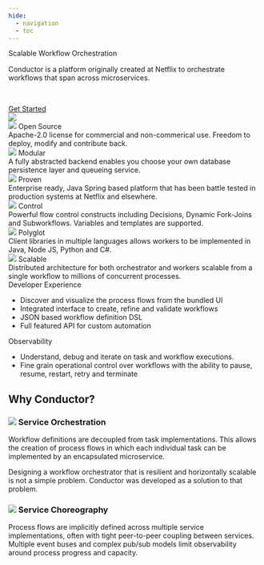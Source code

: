 ```yaml
---
hide:
  - navigation
  - toc
---
```


<div class="home">
<div class="hero">
  <div class="row justify-content-center align-items-center">
    <div class="col-6">
      <div class="heading">
        Scalable Workflow Orchestration
      </div>
      <div class="caption" style="padding-top:15px">
        Conductor is a platform originally created at Netflix to orchestrate workflows that span across microservices.
      </div >
      <div style="display: flex; margin-top: 45px;">
        <a type="button" class="btn btn-primary" href="https://docs.conductor-oss.org/devguide/concepts/index.html">Get Started</a> 
      </div>
    </div>
    <div class="col-6">
      <img src="home/workflow.svg" class="illustration">
    </div>
  </div>
</div>

<div class="bullets">
  <div class="row justify-content-center">
    <div class="col-4">
      <div class="heading">
        <img src="home/icons/osi.svg" class="icon"/> Open Source
      </div>
      <div class="caption">
        Apache-2.0 license for commercial and non-commerical use. Freedom to deploy, modify and contribute back.
      </div>
    </div>
    <div class="col-4">
      <div class="heading">
        <img src="home/icons/modular.svg" class="icon"/> Modular
      </div>
      <div class="caption">
        A fully abstracted backend enables you choose your own database persistence layer and queueing service.
      </div>
    </div>
    <div class="col-4">
      <div class="heading">
        <img src="home/icons/shield.svg" class="icon"/> Proven
      </div>
      <div class="caption">        
        Enterprise ready, Java Spring based platform that has been battle tested in production systems at Netflix and elsewhere.
      </div>
    </div>
  </div>
  
  
  <div class="row justify-content-center">
    <div class="col-4">
      <div class="heading">
         <img src="home/icons/wrench.svg" class="icon"/> Control
      </div>
      <div class="caption">
        Powerful flow control constructs including Decisions, Dynamic Fork-Joins and Subworkflows. Variables and templates are supported.
      </div>
    </div>
    <div class="col-4">
      <div class="heading">
        <img src="home/icons/brackets.svg" class="icon"/> Polyglot
      </div>
      <div class="caption">
        Client libraries in multiple languages allows workers to be implemented in Java, Node JS, Python and C#.
      </div>
    </div>
    <div class="col-4">
      <div class="heading">
         <img src="home/icons/server.svg" class="icon" /> Scalable
      </div>
      <div class="caption">
        Distributed architecture for both orchestrator and workers scalable from a single workflow to millions of concurrent processes.
      </div>
    </div>
  </div>
</div>

<div class="module">
  <div class="row">
    <div class="col-6">
      <div class="heading">
        Developer Experience
      </div>
      <div class="caption">
        <ul>
          <li>Discover and visualize the process flows from the bundled UI</li>
          <li>Integrated interface to create, refine and validate workflows</li>          
          <li>JSON based workflow definition DSL</li>
          <li>Full featured API for custom automation</li>
        </ui>
      </div>
    </div>
    <div class="col-6">
      <div class="screenshot" style="background-image: url(home/devex.png);"></div>
    </div>
  </div>
</div>

<div class="module">
  <div class="row">
    <div class="col-6">
      <div class="heading">
        Observability
      </div>
      <div class="caption">    
        <ul>
          <li>Understand, debug and iterate on task and workflow executions.</li>
          <li>Fine grain operational control over workflows with the ability to pause, resume, restart, retry and terminate</li>
        </ul>
      </div>
    </div>
    <div class="col-6">
      <div class="screenshot" style="background-image: url(home/timeline.png);"></div>
    </div>
  </div>
</div>

<div class="compare">
  <div class="container">
    <div class="row">
      <h2 class="heading">Why Conductor?</h2>
    </div>
    <div class="row" style="gap:30px;">
      <div class="col-6">
      <div class="bubble">
        <h3 class="heading">
           <img src="home/icons/conductor.svg" class="icon"/> Service Orchestration
        </h3>
        <div class="caption">
          <p>Workflow definitions are decoupled from task implementations. This allows the creation of process flows in which each individual task can be implemented 
          by an encapsulated microservice.</p>
          <p>Designing a workflow orchestrator that is resilient and horizontally scalable is not a simple problem. Conductor was developed as a solution to that problem.</p>
        </div>
        </div>
      </div>
      <div class="col-6">
      <div class="bubble">
        <h3 class="heading">
          <img src="home/icons/network.svg" class="icon"/> Service Choreography
        </h3>
        <div class="caption">
          Process flows are implicitly defined across multiple service implementations, often with
          tight peer-to-peer coupling between services. Multiple event buses and complex
          pub/sub models limit observability around process progress and capacity. 
        </div>
      </div>
      </div>
    </div>
  </div>
</div>
</div>
